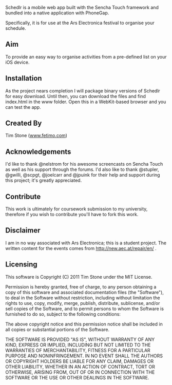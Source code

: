 Schedlr is a mobile web app built with the Sencha Touch framework and bundled into a native application with PhoneGap. 

Specifically, it is for use at the Ars Electronica festival to organise your schedule.

Aim
----
To provide an easy way to organise activities from a pre-defined list on your iOS device.

Installation
------------
As the project nears completion I will package binary versions of Schedlr for easy download. Until then, you can download the files and find index.html in the www folder. Open this in a WebKit-based browser and you can test the app.

Created By
----------
Tim Stone (www.fetimo.com)

Acknowledgements
----------------
I'd like to thank @nelstrom for his awesome screencasts on Sencha Touch as well as his support through the forums. I'd also like to thank @stupler, @gwilli, @scpgt, @joelcarr and @jpuink for their help and support during this project; it's greatly appreciated.

Contribute
----------
This work is ultimately for coursework submission to my university, therefore if you wish to contribute you'll have to fork this work.

Disclaimer
----------
I am in no way associated with Ars Electronica; this is a student project. The written content for the events comes from http://new.aec.at/repair/en/ .

Licensing
---------

This software is Copyright (C) 2011 Tim Stone under the MIT License.

Permission is hereby granted, free of charge, to any person obtaining a copy
of this software and associated documentation files (the "Software"), to deal
in the Software without restriction, including without limitation the rights
to use, copy, modify, merge, publish, distribute, sublicense, and/or sell
copies of the Software, and to permit persons to whom the Software is
furnished to do so, subject to the following conditions:

The above copyright notice and this permission notice shall be included in
all copies or substantial portions of the Software.

THE SOFTWARE IS PROVIDED "AS IS", WITHOUT WARRANTY OF ANY KIND, EXPRESS OR
IMPLIED, INCLUDING BUT NOT LIMITED TO THE WARRANTIES OF MERCHANTABILITY,
FITNESS FOR A PARTICULAR PURPOSE AND NONINFRINGEMENT. IN NO EVENT SHALL THE
AUTHORS OR COPYRIGHT HOLDERS BE LIABLE FOR ANY CLAIM, DAMAGES OR OTHER
LIABILITY, WHETHER IN AN ACTION OF CONTRACT, TORT OR OTHERWISE, ARISING FROM,
OUT OF OR IN CONNECTION WITH THE SOFTWARE OR THE USE OR OTHER DEALINGS IN
THE SOFTWARE.